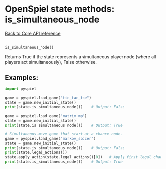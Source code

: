 # OpenSpiel state methods: is_simultaneous_node

[Back to Core API reference](../api_reference.md) \
<br>

`is_simultaneous_node()`

Returns True if the state represents a simultaneous player node (where all
players act simultaneously), False otherwise.

## Examples:

```python
import pyspiel

game = pyspiel.load_game("tic_tac_toe")
state = game.new_initial_state()
print(state.is_simultaneous_node())    # Output: False

game = pyspiel.load_game("matrix_mp")
state = game.new_initial_state()
print(state.is_simultaneous_node())    # Output: True

# Simultaneous-move game that start at a chance node.
game = pyspiel.load_game("markov_soccer")
state = game.new_initial_state()
print(state.is_simultaneous_node())    # Output: False
print(state.legal_actions())
state.apply_action(state.legal_actions()[0])   # Apply first legal chance outcome.
print(state.is_simultaneous_node())    # Output: True

```
